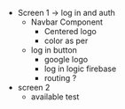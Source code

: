 - Screen 1 -> log in and auth
	- Navbar Component
		- Centered logo
		- color as per
	- log in button
		- google logo
		- log in logic firebase
		- routing ?
- screen 2
	- available test